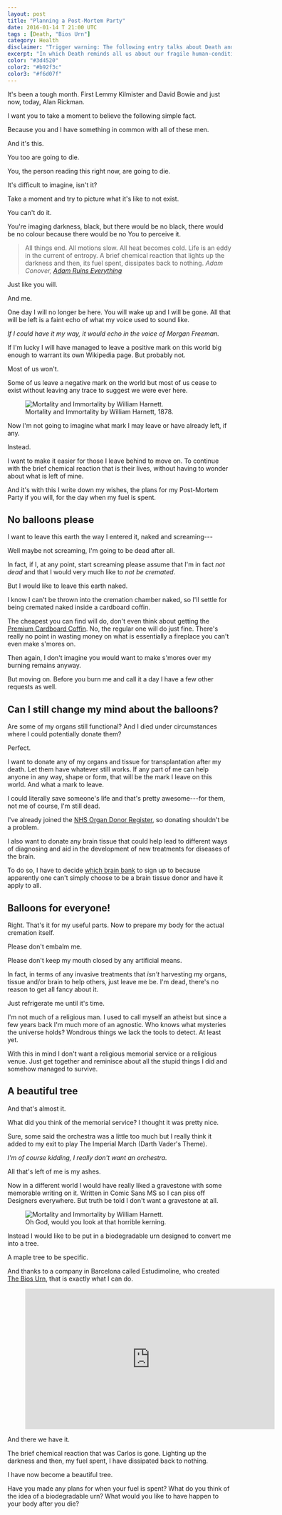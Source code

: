 ```yaml
---
layout: post
title: "Planning a Post-Mortem Party"
date: 2016-01-14 T 21:00 UTC
tags : [Death, "Bios Urn"]
category: Health
disclaimer: "Trigger warning: The following entry talks about Death and/or dying." 
excerpt: "In which Death reminds all us about our fragile human-condition and I decide to make plans for my eventual demise."
color: "#3d4520"
color2: "#b92f3c"
color3: "#f6d07f"
---
```

It's been a tough month. First Lemmy Kilmister and David Bowie and just now, today, Alan Rickman. 

I want you to take a moment to believe the following simple fact.

Because you and I have something in common with all of these men.

And it's this.

You too are going to die.

You, the person reading this right now, are going to die.

It's difficult to imagine, isn't it?

Take a moment and try to picture what it's like to not exist.

You can't do it.

You're imaging darkness, black, but there would be no black, there would be no colour because there would be no You to perceive it.

> All things end. All motions slow. All heat becomes cold. Life is an eddy in the current of entropy. A brief chemical reaction that lights up the darkness and then, its fuel spent, dissipates back to nothing. <cite>Adam Conover, <a href="https://www.youtube.com/watch?v=HuKB0_t3J0A">Adam Ruins Everything</a></cite>

Just like you will.

And me.

One day I will no longer be here. You will wake up and I will be gone. All that will be left is a faint echo of what my voice used to sound like.

*If I could have it my way, it would echo in the voice of Morgan Freeman.*

If I'm lucky I will have managed to leave a positive mark on this world big enough to warrant its own Wikipedia page. But probably not.

Most of us won't.

Some of us leave a negative mark on the world but most of us cease to exist without leaving any trace to suggest we were ever here.

<figure>
	<img class="js-lazy-load" data-original="/assets/posts/2016/january/planning-a-post-mortem-party/mortality-and-immortality-by-william-harnett.jpg" alt="Mortality and Immortality by William Harnett.">
	<figcaption>Mortality and Immortality by William Harnett, 1878.</figcaption>
</figure>

Now I'm not going to imagine what mark I may leave or have already left, if any.

Instead.

I want to make it easier for those I leave behind to move on. To continue with the brief chemical reaction that is their lives, without having to wonder about what is left of mine.

And it's with this I write down my wishes, the plans for my Post-Mortem Party if you will, for the day when my fuel is spent.

## No balloons please

I want to leave this earth the way I entered it, naked and screaming---

Well maybe not screaming, I'm going to be dead after all.

In fact, if I, at any point, start screaming please assume that I'm in fact *not dead* and that I would very much like to *not be cremated*.

But I would like to leave this earth naked.

I know I can't be thrown into the cremation chamber naked, so I'll settle for being cremated naked inside a cardboard coffin.

The cheapest you can find will do, don't even think about getting the [Premium Cardboard Coffin][coffin]. No, the regular one will do just fine. There's really no point in wasting money on what is essentially a fireplace you can't even make s'mores on.

Then again, I don't imagine you would want to make s'mores over my burning remains anyway.

But moving on. Before you burn me and call it a day I have a few other requests as well.

## Can I still change my mind about the balloons?

Are some of my organs still functional? And I died under circumstances where I could potentially donate them?

Perfect.

I want to donate any of my organs and tissue for transplantation after my death. Let them have whatever still works. If any part of me can help anyone in any way, shape or form, that will be the mark I leave on this world. And what a mark to leave.

I could literally save someone's life and that's pretty awesome---for them, not me of course, I'm still dead.

I've already joined the [NHS Organ Donor Register][organs], so donating shouldn't be a problem.

I also want to donate any brain tissue that could help lead to different ways of diagnosing and aid in the development of new treatments for diseases of the brain.

To do so, I have to decide [which brain bank][brain] to sign up to because apparently one can't simply choose to be a brain tissue donor and have it apply to all.

## Balloons for everyone!

Right. That's it for my useful parts. Now to prepare my body for the actual cremation itself.

Please don't embalm me.

Please don't keep my mouth closed by any artificial means.

In fact, in terms of any invasive treatments that *isn't* harvesting my organs, tissue and/or brain to help others, just leave me be. I'm dead, there's no reason to get all fancy about it.

Just refrigerate me until it's time.

<p data-pullquote="Sure, some said the orchestra was a little too much."></p>

I'm not much of a religious man. I used to call myself an atheist but since a few years back I'm much more of an agnostic. Who knows what mysteries the universe holds? Wondrous things we lack the tools to detect. At least yet.

With this in mind I don't want a religious memorial service or a religious venue. Just get together and reminisce about all the stupid things I did and somehow managed to survive.

## A beautiful tree

And that's almost it.

What did you think of the memorial service? I thought it was pretty nice.

Sure, some said the orchestra was a little too much but I really think it added to my exit to play The Imperial March (Darth Vader's Theme).

*I'm of course kidding, I really don't want an orchestra.*

All that's left of me is my ashes.

Now in a different world I would have really liked a gravestone with some memorable writing on it. Written in Comic Sans MS so I can piss off Designers everywhere. But truth be told I don't want a gravestone at all.

<figure>
	<img class="js-lazy-load" data-original="/assets/posts/2016/january/planning-a-post-mortem-party/carlos-eriksson-gravestone-example.jpg" alt="Mortality and Immortality by William Harnett.">
	<figcaption>Oh God, would you look at that horrible kerning.</figcaption>
</figure>

Instead I would like to be put in a biodegradable urn designed to convert me into a tree.

A maple tree to be specific.

And thanks to a company in Barcelona called Estudimoline, who created [The Bios Urn][bios], that is exactly what I can do.

<figure class="media-video">
	<iframe width="560" height="315" src="https://www.youtube.com/embed/o-xw-DSUMRg" frameborder="0" allowfullscreen></iframe>
</figure>

And there we have it.

The brief chemical reaction that was Carlos is gone. Lighting up the darkness and then, my fuel spent, I have dissipated back to nothing.

I have now become a beautiful tree.

Have you made any plans for when your fuel is spent? What do you think of the idea of a biodegradable urn? What would you like to have happen to your body after you die? 

[coffins]: http://comparethecoffin.com/
[bios]: https://urnabios.com/
[organs]: https://www.organdonation.nhs.uk/
[coffin]: http://coffincompany.co.uk/bespoke-coffins/cardboard-premium-coffin
[brain]: https://www.hta.gov.uk/guidance-public/brain-donation